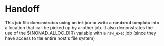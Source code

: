 # Handoff

This job file demonstrates using an init job to write a rendered template into
a location that can be picked up by another job. It also demonstrates the use
of the ${NOMAD_ALLOC_DIR} variable with a `raw_exec` job (since they have access
to the entire host's file system)
